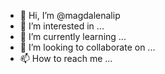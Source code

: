 - 👋 Hi, I’m @magdalenalip
- 👀 I’m interested in ...
- 🌱 I’m currently learning ...
- 💞️ I’m looking to collaborate on ...
- 📫 How to reach me ...

<!---
magdalenalip/magdalenalip is a ✨ special ✨ repository because its `README.md` (this file) appears on your GitHub profile.
You can click the Preview link to take a look at your changes.
--->
